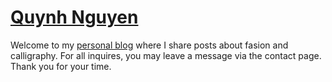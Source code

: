 # [Quynh Nguyen](https://miss-quynh.github.io/)

Welcome to my [personal blog](https://miss-quynh.github.io/) where I share posts about fasion and calligraphy. For all inquires, you may leave a message via the contact page. Thank you for your time.
